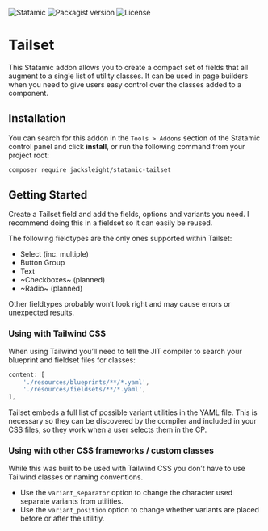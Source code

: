 <!-- statamic:hide -->

![Statamic](https://flat.badgen.net/badge/Statamic/3.3+/FF269E)
![Packagist version](https://flat.badgen.net/packagist/v/jacksleight/statamic-tailset)
![License](https://flat.badgen.net/github/license/jacksleight/statamic-tailset)

# Tailset 

<!-- /statamic:hide -->

This Statamic addon allows you to create a compact set of fields that all augment to a single list of utility classes. It can be used in page builders when you need to give users easy control over the classes added to a component.

## Installation

You can search for this addon in the `Tools > Addons` section of the Statamic control panel and click **install**, or run the following command from your project root:

```bash
composer require jacksleight/statamic-tailset
```

## Getting Started

Create a Tailset field and add the fields, options and variants you need. I recommend doing this in a fieldset so it can easily be reused.

The following fieldtypes are the only ones supported within Tailset:

* Select (inc. multiple)
* Button Group
* Text
* ~Checkboxes~ (planned)
* ~Radio~ (planned)

Other fieldtypes probably won’t look right and may cause errors or unexpected results.

### Using with Tailwind CSS

When using Tailwind you’ll need to tell the JIT compiler to search your blueprint and fieldset files for classes:

```js
content: [
    './resources/blueprints/**/*.yaml',
    './resources/fieldsets/**/*.yaml',
],
```

Tailset embeds a full list of possible variant utilities in the YAML file. This is necessary so they can be discovered by the compiler and included in your CSS files, so they work when a user selects them in the CP.

### Using with other CSS frameworks / custom classes

While this was built to be used with Tailwind CSS you don’t have to use Tailwind classes or naming conventions.

* Use the `variant_separator` option to change the character used separate variants from utilities.
* Use the `variant_position` option to change whether variants are placed before or after the utilitiy.